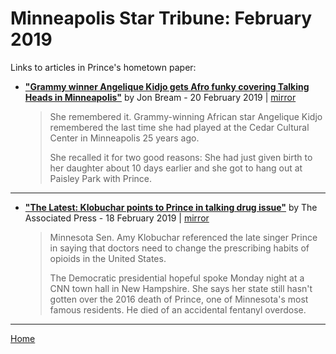# Minneapolis Star Tribune: February 2019

Links to articles in Prince's hometown paper:

 - [**"Grammy winner Angelique Kidjo gets Afro funky covering Talking Heads in Minneapolis"**](http://www.startribune.com/grammy-winner-angelique-kidjo-gets-afro-funky-covering-talking-heads-in-minneapolis/506087722/) by Jon Bream - 20 February 2019 | [mirror](https://web.archive.org/web/*/http://www.startribune.com/grammy-winner-angelique-kidjo-gets-afro-funky-covering-talking-heads-in-minneapolis/506087722/)

    > She remembered it. Grammy-winning African star Angelique Kidjo remembered the last time she had played at the Cedar Cultural Center in Minneapolis 25 years ago.
    > 
    > She recalled it for two good reasons: She had just given birth to her daughter about 10 days earlier and she got to hang out at Paisley Park with Prince.

-----

 - [**"The Latest: Klobuchar points to Prince in talking drug issue"**](http://www.startribune.com/the-latest-klobuchar-points-to-prince-in-talking-drug-issue/506023432/) by The Associated Press - 18 February 2019 | [mirror](https://web.archive.org/web/*/http://www.startribune.com/the-latest-klobuchar-points-to-prince-in-talking-drug-issue/506023432/)

    > Minnesota Sen. Amy Klobuchar referenced the late singer Prince in saying that doctors need to change the prescribing habits of opioids in the United States.
    > 
    > The Democratic presidential hopeful spoke Monday night at a CNN town hall in New Hampshire. She says her state still hasn't gotten over the 2016 death of Prince, one of Minnesota's most famous residents. He died of an accidental fentanyl overdose.

-----

[Home](./)

